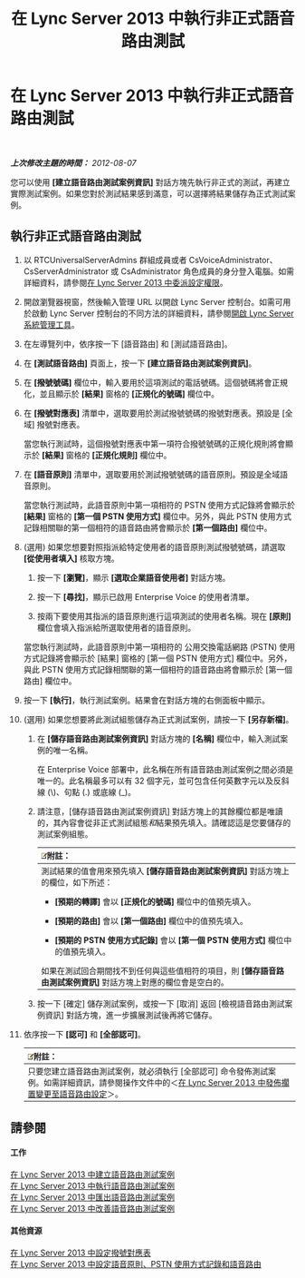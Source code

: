 ﻿---
title: 在 Lync Server 2013 中執行非正式語音路由測試
TOCTitle: 在 Lync Server 2013 中執行非正式語音路由測試
ms:assetid: ea0e6059-bf04-4b03-b6d3-8f5534b731e2
ms:mtpsurl: https://technet.microsoft.com/zh-tw/library/Gg399049(v=OCS.15)
ms:contentKeyID: 49292684
ms.date: 08/24/2015
mtps_version: v=OCS.15
ms.translationtype: HT
---

# 在 Lync Server 2013 中執行非正式語音路由測試

 

_**上次修改主題的時間：** 2012-08-07_

您可以使用 **\[建立語音路由測試案例資訊\]** 對話方塊先執行非正式的測試，再建立實際測試案例。如果您對於測試結果感到滿意，可以選擇將結果儲存為正式測試案例。

## 執行非正式語音路由測試

1.  以 RTCUniversalServerAdmins 群組成員或者 CsVoiceAdministrator、CsServerAdministrator 或 CsAdministrator 角色成員的身分登入電腦。如需詳細資料，請參閱[在 Lync Server 2013 中委派設定權限](lync-server-2013-delegate-setup-permissions.md)。

2.  開啟瀏覽器視窗，然後輸入管理 URL 以開啟 Lync Server 控制台。如需可用於啟動 Lync Server 控制台的不同方法的詳細資料，請參閱[開啟 Lync Server 系統管理工具](lync-server-2013-open-lync-server-administrative-tools.md)。

3.  在左導覽列中，依序按一下 \[語音路由\] 和 \[測試語音路由\]。

4.  在 **\[測試語音路由\]** 頁面上，按一下 **\[建立語音路由測試案例資訊\]**。

5.  在 **\[撥號號碼\]** 欄位中，輸入要用於這項測試的電話號碼。這個號碼將會正規化，並且顯示於 **\[結果\]** 窗格的 **\[正規化的號碼\]** 欄位中。

6.  在 **\[撥號對應表\]** 清單中，選取要用於測試撥號號碼的撥號對應表。預設是 \[全域\] 撥號對應表。
    
    當您執行測試時，這個撥號對應表中第一項符合撥號號碼的正規化規則將會顯示於 **\[結果\]** 窗格的 **\[正規化規則\]** 欄位中。

7.  在 **\[語音原則\]** 清單中，選取要用於測試撥號號碼的語音原則。預設是全域語音原則。
    
    當您執行測試時，此語音原則中第一項相符的 PSTN 使用方式記錄將會顯示於 **\[結果\]** 窗格的 **\[第一個 PSTN 使用方式\]** 欄位中。另外，與此 PSTN 使用方式記錄相關聯的第一個相符的語音路由將會顯示於 **\[第一個路由\]** 欄位中。

8.  (選用) 如果您想要對照指派給特定使用者的語音原則測試撥號號碼，請選取 **\[從使用者填入\]** 核取方塊。
    
    1.  按一下 **\[瀏覽\]**，顯示 **\[選取企業語音使用者\]** 對話方塊。
    
    2.  按一下 **\[尋找\]**，顯示已啟用 Enterprise Voice 的使用者清單。
    
    3.  按兩下要使用其指派的語音原則進行這項測試的使用者名稱。現在 **\[原則\]** 欄位會填入指派給所選取使用者的語音原則。
    
    當您執行測試時，此語音原則中第一項相符的 公用交換電話網路 (PSTN) 使用方式記錄將會顯示於 \[結果\] 窗格的 \[第一個 PSTN 使用方式\] 欄位中。另外，與此 PSTN 使用方式記錄相關聯的第一個相符的語音路由將會顯示於 \[第一個路由\] 欄位中。

9.  按一下 **\[執行\]**，執行測試案例。結果會在對話方塊的右側面板中顯示。

10. (選用) 如果您想要將此測試組態儲存為正式測試案例，請按一下 **\[另存新檔\]**。
    
    1.  在 **\[儲存語音路由測試案例資訊\]** 對話方塊的 **\[名稱\]** 欄位中，輸入測試案例的唯一名稱。
        
        在 Enterprise Voice 部署中，此名稱在所有語音路由測試案例之間必須是唯一的。此名稱最多可以有 32 個字元，並可包含任何英數字元以及反斜線 (\\)、句點 (.) 或底線 (\_)。
    
    2.  請注意，\[儲存語音路由測試案例資訊\] 對話方塊上的其餘欄位都是唯讀的，其內容會從非正式測試組態*和*結果預先填入。請確認這是您要儲存的測試案例組態。
        
        <table>
        <colgroup>
        <col style="width: 100%" />
        </colgroup>
        <thead>
        <tr class="header">
        <th><img src="images/Gg398811.note(OCS.15).gif" title="note" alt="note" />附註：</th>
        </tr>
        </thead>
        <tbody>
        <tr class="odd">
        <td>測試結果的值會用來預先填入 <strong>[儲存語音路由測試案例資訊]</strong> 對話方塊上的欄位，如下所述：
        <ul>
        <li><p><strong>[預期的轉譯]</strong> 會以 <strong>[正規化的號碼]</strong> 欄位中的值預先填入。</p></li>
        <li><p><strong>[預期的路由]</strong> 會以 <strong>[第一個路由]</strong> 欄位中的值預先填入。</p></li>
        <li><p><strong>[預期的 PSTN 使用方式記錄]</strong> 會以 <strong>[第一個 PSTN 使用方式]</strong> 欄位中的值預先填入。</p></li>
        </ul>
        如果在測試回合期間找不到任何與這些值相符的項目，則 <strong>[儲存語音路由測試案例資訊]</strong> 對話方塊上對應的欄位會是空白的。</td>
        </tr>
        </tbody>
        </table>
    
    3.  按一下 \[確定\] 儲存測試案例，或按一下 \[取消\] 返回 \[檢視語音路由測試案例資訊\] 對話方塊，進一步擴展測試後再將它儲存。

11. 依序按一下 **\[認可\]** 和 **\[全部認可\]**。
    
    <table>
    <thead>
    <tr class="header">
    <th><img src="images/Gg398811.note(OCS.15).gif" title="note" alt="note" />附註：</th>
    </tr>
    </thead>
    <tbody>
    <tr class="odd">
    <td>只要您建立語音路由測試案例，就必須執行 [全部認可] 命令發佈測試案例。如需詳細資訊，請參閱操作文件中的＜<a href="lync-server-2013-publish-pending-changes-to-the-voice-routing-configuration.md">在 Lync Server 2013 中發佈擱置變更至語音路由設定</a>＞。</td>
    </tr>
    </tbody>
    </table>


## 請參閱

#### 工作

[在 Lync Server 2013 中建立語音路由測試案例](lync-server-2013-create-a-voice-routing-test-case.md)  
[在 Lync Server 2013 中執行語音路由測試案例](lync-server-2013-run-voice-routing-test-cases.md)  
[在 Lync Server 2013 中匯出語音路由測試案例](lync-server-2013-export-voice-routing-test-cases.md)  
[在 Lync Server 2013 中改善語音路由測試案例](lync-server-2013-import-voice-routing-test-cases.md)  

#### 其他資源

[在 Lync Server 2013 中設定撥號對應表](lync-server-2013-configuring-dial-plans.md)  
[在 Lync Server 2013 中設定語音原則、PSTN 使用方式記錄和語音路由](lync-server-2013-configuring-voice-policies-pstn-usage-records-and-voice-routes.md)

